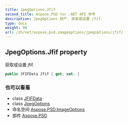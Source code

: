 ```yaml
---
title: JpegOptions.Jfif
second_title: Aspose.PSD for .NET API 参考
description: JpegOptions 财产. 获取或设置 jfif.
type: docs
weight: 90
url: /zh/net/aspose.psd.imageoptions/jpegoptions/jfif/
---
```

## JpegOptions.Jfif property

获取或设置 jfif.

```csharp
public JFIFData Jfif { get; set; }
```

### 也可以看看

* class [JFIFData](../../../aspose.psd.fileformats.jpeg/jfifdata/)
* class [JpegOptions](../)
* 命名空间 [Aspose.PSD.ImageOptions](../../jpegoptions/)
* 部件 [Aspose.PSD](../../../)


